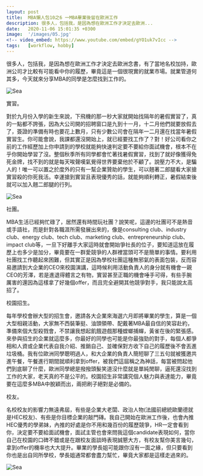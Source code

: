 ```yaml
---
layout: post
title:  MBA懶人包10之6 一MBA畢業後留在歐洲工作
description: 很多人，包括我，是因為想在歐洲工作才決定去歐洲...
date:   2020-11-06 15:01:35 +0300
image:  '/images/05.jpg'
<!-- video_embed: https://www.youtube.com/embed/gYO1uk7vIcc -->
tags:   [workflow, hobby]
---
```

很多人，包括我，是因為想在歐洲工作才決定去歐洲念書，有了當地名校加持，歐洲公司才比較有可能看中你的履歷，畢竟這是一個很現實的就業市場。就業管道何其多，今天就來分享MBA的同學是怎麼找到工作的。

![Sea]({{site.baseurl}}/images/new06-1.jpg)

實習。

對於九月份入學的新生來說，下飛機的那一秒大家就開始找隔年的暑假實習了，真的一點都不誇張，因為大公司開的招聘窗口是九到十一月，十二月他們就要放假去了，簽證的準備有時也要花上數月，只有少數公司會在隔年一二月還在找當年暑假實習生。你可能會說，我課都還沒開始上，就已經要找工作了？對！好公司看你之前的工作經歷加上你申請到的學校就能夠快速判定要不要給你面試機會，根本不在乎你開始學習了沒。整個秋季所有同學都會忙著找暑假實習，找到了就好像獲得免死金牌，找不到的就是每天唉聲嘆氣覺得世界要棄他於不顧了。說壓力不大，是騙人的！唯一可以置之於度外的只有一幫企業贊助的學生，可以翹著二郎腿看大家搶實習殺的你死我活。幸運搶到實習且表現優秀的話，就能夠順利轉正，暑假結束後就可以加入翹二郎腿的行列。

![Sea]({{site.baseurl}}/images/new06-2.jpg)

社團。

MBA生活已經夠忙碌了，居然還有時間玩社團？說笑呢，這邊的社團可不是熱音或手語社，而是針對各職涯所需發展出來的，像是consulting club、industry club、energy club、tech club、marketing club、entrepreneurship club、impact club等，一旦下好離手大家這時就會開始爭社長的位子，要知道這放在履歷上也多少是加分，畢竟要在一群愛競爭的人群裡當頭可不是簡單的事情。要利用社團找工作聽起來困難，但其實正是因為學校社團這種無邪氣的表面包裝，反而容易邀請到大企業的CEO來校園演講，這時候利用活動負責人的身分就有機會一親CEO的芳澤，若是進退得體言之有物，實習甚至正職的機會唾手可得，有些手腕厲害的還因為這樣拿了好幾個offer，而且完全避開其他競爭對手，我只能說太高招了。

校園招生。

每年學校會辦大型的招生會，邀請各大企業來海選六月即將畢業的學生，算是一個大型相親活動，大家無不西裝筆挺、油頭領帶、配戴著MBA最自信的笑容赴約，準備來個大型殺戮會，不禁讓我想起飢餓遊戲那種螳螂捕蟬，黃雀在後的緊張感。來參與招生的企業就這麼多，你最好的同學也可能是你最強勁的對手，每個人都爭相和人資或企業代表自我介紹、推銷自己、並確保對方收下自己的履歷後不會丟進垃圾桶。我有位歐洲同學聰明過人，和大企業的負責人簡短聊了三五句就被獲邀共進午餐，午餐進行期間就順利拿到offer，被我們這屆稱之為神話，每當被問起他們到底聊了什麼，歐洲同學總是撥撥頭髮笑道沒什麼就是單純閒聊，逼死還沒找到工作的大家，老天真的不是公平的。校園招生非常講究個人魅力與表達能力，畢竟要在這麼多MBA中脫穎而出，兩把刷子絕對是必備的。

校友。

名校校友的影響力無遠弗屆，有些是企業大老闆、政治人物(法國前總統歐蘭德就是HEC校友)、有些是你目標企業的敲門磚。我自己開始在歐洲工作後，也會內推HEC優秀的學弟妹，內推的好處是你不用和幾百份的履歷競爭，HR一定會看到你，決定要不要給面試機會，面試主管也會來問我這個candidate表現如何，當你自己在校園的口碑不錯或是在跟校友面談時表現誠懇大方，有校友幫你美言幾句，拿到offer的機率也大大提升。畢業的學長姐可能跟你沒有一面之緣，但只要看到你也是出自同所學校，學長姐通常都會盡力幫忙，畢竟大家都是這樣走過來的。

![Sea]({{site.baseurl}}/images/new06-3.jpg)